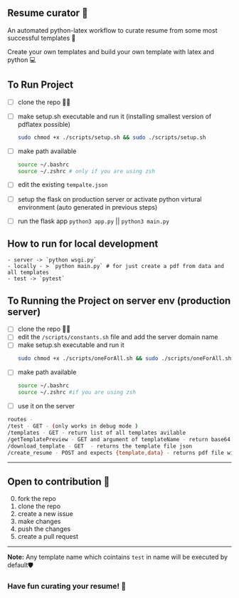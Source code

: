 ## Resume curator 🎯
An automated python-latex workflow to curate resume from some most successful templates 📄

Create your own templates and build your own template with latex and python 💻


## To Run Project
- [ ] clone the repo 👯‍♀️
- [ ] make setup.sh executable and run it (installing smallest version of pdflatex possible)
    ```bash
    sudo chmod +x ./scripts/setup.sh && sudo ./scripts/setup.sh
    ```
- [ ] make path available
    ```bash
    source ~/.bashrc
    source ~/.zshrc # only if you are using zsh
    ```
- [ ] edit the existing `tempalte.json`
- [ ] setup the flask on production server or activate python virtural environment (auto generated in previous steps)
- [ ] run the flask app ```python3 app.py``` || ```python3 main.py```


## How to run for local development
    - server -> `python wsgi.py`
    - locally - > `python main.py` # for just create a pdf from data and all templates
    - test -> `pytest`


## To Running the Project on server env (production server)
- [ ] clone the repo 👯‍♀️
- [ ] edit the `/scripts/constants.sh` file and add the server domain name 
- [ ] make setup.sh executable and run it 
    ```bash
    sudo chmod +x ./scripts/oneForAll.sh && sudo ./scripts/oneForAll.sh
    ```
- [ ] make path available 
    ```bash
    source ~/.bashrc
    source ~/.zshrc #if you are using zsh
    ```
- [ ] use it on the server
```bash
routes - 
/test - GET - (only works in debug mode )
/templates - GET - return list of all templates avilable 
/getTemplatePreview - GET and argument of templateName - return base64 image path
/download_template - GET  - returns the template file json
/create_resume - POST and expects {template,data} - returns pdf file with your template and data
```



---
## Open to contribution 🤝
0. fork the repo
1. clone the repo
3. create a new issue 
3. make changes
4. push the changes
5. create a pull request


---
**Note:**
Any template name which cointains `test` in name will be executed by default🛡️


### Have fun curating your resume! 🎉
